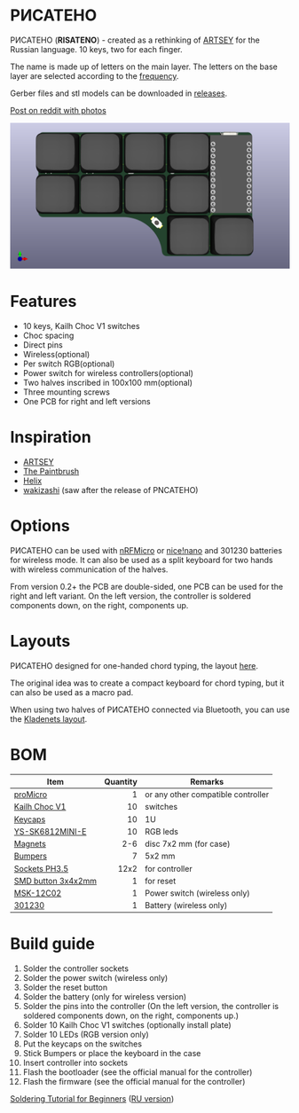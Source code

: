 # РИСАТЕНО
 


РИСАТЕНО (__RISATENO__) - created as a rethinking of [ARTSEY](https://artsey.io/) for the Russian language. 10 keys, two for each finger.

The name is made up of letters on the main layer. The letters on the base layer are selected according to the [frequency](https://ru.wikipedia.org/wiki/%D0%A7%D0%B0%D1%81%D1%82%D0%BE%D1%82%D0%BD%D0%BE%D1%81%D1%82%D1%8C).

Gerber files and stl models can be downloaded in [releases](https://github.com/aroum/PNCATEHO/releases).

[Post on reddit with photos](https://www.reddit.com/r/ErgoMechKeyboards/comments/r8novj/%D1%80%D0%B8%D1%81%D0%B0%D1%82%D0%B5%D0%BD%D0%BE_risateno_10_key_chord_keyboard/)

![front](pcb/renders/front.png)

# Features
* 10 keys, Kailh Choc V1 switches
* Choc spacing
* Direct pins 
* Wireless(optional)
* Per switch RGB(optional)
* Power switch for wireless controllers(optional)
* Two halves inscribed in 100x100 mm(optional)
* Three mounting screws
* One PCB for right and left versions

# Inspiration

* [ARTSEY](https://artsey.io/)
* [The Paintbrush](https://github.com/artseyio/thepaintbrus)
* [Helix](https://github.com/MakotoKurauchi/helix)
* [wakizashi](https://klava.wiki/hypha/%D0%BA%D0%BB%D0%B0%D0%B2%D0%B8%D0%B0%D1%82%D1%83%D1%80%D1%8B/%D0%B2%D0%B0%D0%BA%D0%B8%D0%B4%D0%B7%D0%B0%D1%81%D0%B8) (saw after the release of PNCATEHO)


# Options
РИСАТЕНО can be used with [nRFMicro](https://github.com/joric/nrfmicro) or [nice!nano](https://nicekeyboards.com/nice-nano/) and 301230 batteries for wireless mode. It can also be used as a split keyboard for two hands with wireless communication of the halves.



From version 0.2+ the PCB are double-sided, one PCB can be used for the right and left variant. On the left version, the controller is soldered components down, on the right, components up.

# Layouts
РИСАТЕНО designed for one-handed chord typing, the layout [here](http://www.keyboard-layout-editor.com/#/gists/019e404b4ab5db93cd75010ad90777a4). 

The original idea was to create a compact keyboard for chord typing, but it can also be used as a macro pad.

When using two halves of РИСАТЕНО connected via Bluetooth, you can use the [Kladenets layout](https://ibnteo.github.io/kladenets/).


# BOM

| Item                                                                   | Quantity | Remarks                              |
| ---------------------------------------------------------------------- | -------: | ------------------------------------ |
| [proMicro](https://aliexpress.ru/item/32840365436.html)                | 1        | or any other compatible controller   |
| [Kailh Choc V1](https://aliexpress.ru/item/32959996455.html)           | 10       | switches                             |
| [Keycaps](https://aliexpress.ru/item/33026798318.html)                 | 10       | 1U                                   |
| [YS-SK6812MINI-E](https://aliexpress.ru/item/4000475685852.html)       | 10       | RGB leds                             |
| [Magnets](https://aliexpress.ru/item/1005002757445161.html)            | 2-6      | disc 7x2 mm (for case)               |
| [Bumpers](https://aliexpress.ru/item/4001188580018.html)               | 7        | 5x2 mm                               |
| [Sockets PH3.5](https://aliexpress.ru/item/32899635835.html)           | 12x2     | for controller                       |
| [SMD button 3x4x2mm](https://aliexpress.ru/item/1005003812819985.html) | 1        | for reset                            |
| [MSK-12C02](https://aliexpress.ru/item/1005001398386692.html)          | 1        | Power switch  (wireless only)        |
| [301230](https://aliexpress.ru/item/32732458079.html)                  | 1        | Battery  (wireless only)             |


# Build guide
1. Solder the controller sockets
2. Solder the power switch (wireless only)
3. Solder the reset button
4. Solder the battery (only for wireless version)
5. Solder the pins into the controller (On the left version, the controller is soldered components down, on the right, components up.)
6. Solder 10 Kailh Choc V1 switches (optionally install plate)
7. Solder 10 LEDs (RGB version only)
8. Put the keycaps on the switches
9. Stick Bumpers or place the keyboard in the case
10. Insert controller into sockets
11. Flash the bootloader (see the official manual for the controller)
12. Flash the firmware (see the official manual for the controller)

[Soldering Tutorial for Beginners](https://mightyohm.com/files/soldercomic/FullSolderComic_EN.pdf) ([RU version](https://sho0.neocities.org/downloads/komiks_payat_prosto.pdf))
